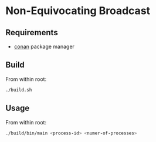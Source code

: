 # Non-Equivocating Broadcast

## Requirements

- [conan](https://conan.io/) package manager

## Build

From within root:

```sh
./build.sh
```

## Usage

From within root:

```sh
./build/bin/main <process-id> <numer-of-processes>
```
